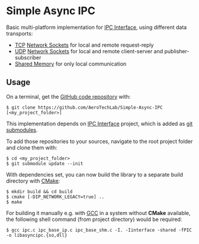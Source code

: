 # Simple Async IPC

Basic multi-platform implementation for [IPC Interface](https://github.com/AeroTechLab/IPC-Interface), using different data transports:

- [TCP](https://pt.wikipedia.org/wiki/Transmission_Control_Protocol) [Network Sockets](https://en.wikipedia.org/wiki/Network_socket) for local and remote request-reply 
- [UDP](https://pt.wikipedia.org/wiki/User_Datagram_Protocol) [Network Sockets](https://en.wikipedia.org/wiki/Network_socket) for local and remote client-server and publisher-subscriber
- [Shared Memory](https://en.wikipedia.org/wiki/Shared_memory) for only local communication

## Usage

On a terminal, get the [GitHub code repository](https://github.com/AeroTechLab/Simple-Async-IPC) with:

    $ git clone https://github.com/AeroTechLab/Simple-Async-IPC [<my_project_folder>]

This implementation depends on [IPC Interface](https://github.com/AeroTechLab/IPC-Interface) project, which is added as [git submodules](https://git-scm.com/docs/git-submodule).

To add those repositories to your sources, navigate to the root project folder and clone them with:

    $ cd <my_project_folder>
    $ git submodule update --init

With dependencies set, you can now build the library to a separate build directory with [CMake](https://cmake.org/):

    $ mkdir build && cd build
    $ cmake [-DIP_NETWORK_LEGACY=true] .. 
    $ make

For building it manually e.g. with [GCC](https://gcc.gnu.org/) in a system without **CMake** available, the following shell command (from project directory) would be required:

    $ gcc ipc.c ipc_base_ip.c ipc_base_shm.c -I. -Iinterface -shared -fPIC -o libasyncipc.{so,dll}

